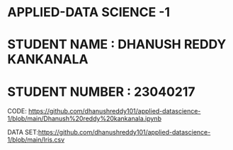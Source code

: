 # APPLIED-DATA SCIENCE -1
# STUDENT NAME : DHANUSH REDDY KANKANALA
# STUDENT NUMBER : 23040217
CODE: https://github.com/dhanushreddy101/applied-datascience-1/blob/main/Dhanush%20reddy%20kankanala.ipynb

DATA SET:https://github.com/dhanushreddy101/applied-datascience-1/blob/main/Iris.csv
